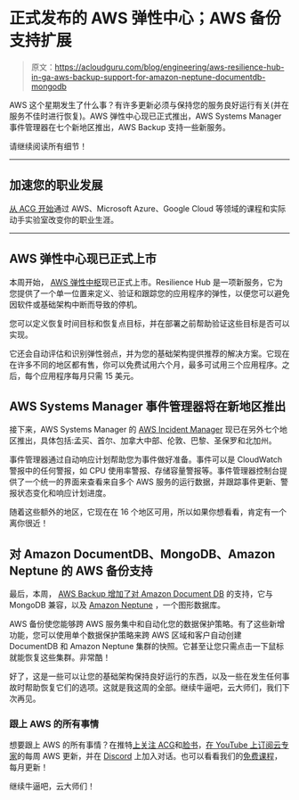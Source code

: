 # 正式发布的 AWS 弹性中心；AWS 备份支持扩展

> 原文：<https://acloudguru.com/blog/engineering/aws-resilience-hub-in-ga-aws-backup-support-for-amazon-neptune-documentdb-mongodb>

AWS 这个星期发生了什么事？有许多更新必须与保持您的服务良好运行有关(并在服务不佳时进行恢复)。AWS 弹性中心现已正式推出，AWS Systems Manager 事件管理器在七个新地区推出，AWS Backup 支持一些新服务。

请继续阅读所有细节！

* * *

## 加速您的职业发展

[从 ACG 开始](https://acloudguru.com/pricing)通过 AWS、Microsoft Azure、Google Cloud 等领域的课程和实际动手实验室改变你的职业生涯。

* * *

## AWS 弹性中心现已正式上市

本周开始， [AWS 弹性中枢](https://aws.amazon.com/about-aws/whats-new/2021/11/aws-resilience-hub-general-availability/)现已正式上市。Resilience Hub 是一项新服务，它为您提供了一个单一位置来定义、验证和跟踪您的应用程序的弹性，以便您可以避免因软件或基础架构中断而导致的停机。

您可以定义恢复时间目标和恢复点目标，并在部署之前帮助验证这些目标是否可以实现。

它还会自动评估和识别弹性弱点，并为您的基础架构提供推荐的解决方案。它现在在许多不同的地区都有售，你可以免费试用六个月，最多可试用三个应用程序。之后，每个应用程序每月只需 15 美元。

## AWS Systems Manager 事件管理器将在新地区推出

接下来，AWS Systems Manager 的 [AWS Incident Manager](https://aws.amazon.com/about-aws/whats-new/2021/11/aws-systems-manager-incident-manager-7-regions/) 现已在另外七个地区推出，具体包括:孟买、首尔、加拿大中部、伦敦、巴黎、圣保罗和北加州。

事件管理器通过自动响应计划帮助您为事件做好准备。事件可以是 CloudWatch 警报中的任何警报，如 CPU 使用率警报、存储容量警报等。事件管理器控制台提供了一个统一的界面来查看来自多个 AWS 服务的运行数据，并跟踪事件更新、警报状态变化和响应计划进度。

随着这些额外的地区，它现在在 16 个地区可用，所以如果你想看看，肯定有一个离你很近！

## 对 Amazon DocumentDB、MongoDB、Amazon Neptune 的 AWS 备份支持

最后，本周， [AWS Backup 增加了对 Amazon Document DB](https://aws.amazon.com/about-aws/whats-new/2021/11/aws-backup-amazon-documentdb-mongodb-compatibility/) 的支持，它与 MongoDB 兼容，以及 [Amazon Neptune](https://aws.amazon.com/about-aws/whats-new/2021/11/aws-backup-amazon-neptune/) ，一个图形数据库。

AWS 备份使您能够跨 AWS 服务集中和自动化您的数据保护策略。有了这些新增功能，您可以使用单个数据保护策略来跨 AWS 区域和客户自动创建 DocumentDB 和 Amazon Neptune 集群的快照。它甚至让您只需点击一下鼠标就能恢复这些集群。非常酷！

好了，这是一些可以让您的基础架构保持良好运行的东西，以及一些在发生任何事故时帮助恢复它们的选项。这就是我这周的全部。继续牛逼吧，云大师们，我们下次再见。

### 跟上 AWS 的所有事情

想要跟上 AWS 的所有事情？在推特[上关注 ACG](https://twitter.com/acloudguru)和[脸书](https://www.facebook.com/acloudguru)，[在 YouTube 上订阅云专家](https://www.youtube.com/c/AcloudGuru/?sub_confirmation=1)的每周 AWS 更新，并在 [Discord](http://discord.gg/acloudguru) 上加入对话。也可以看看我们的[免费课程](https://acloudguru.com/blog/news/whats-free-at-acg)，每月更新！

继续牛逼吧，云大师们！